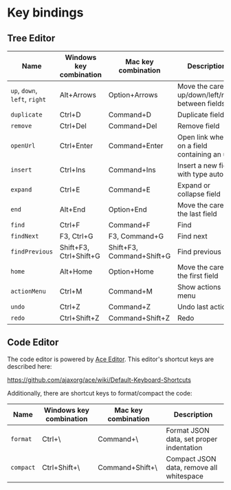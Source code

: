 # Key bindings

## Tree Editor

Name                          | Windows key combination | Mac key combination        | Description
----------------------------- | ----------------------- | -------------------------- | ------------------------------------------------
`up`, `down`, `left`, `right` | Alt+Arrows              | Option+Arrows              | Move the caret up/down/left/right between fields
`duplicate`                   | Ctrl+D                  | Command+D                  | Duplicate field
`remove`                      | Ctrl+Del                | Command+Del                | Remove field
`openUrl`                     | Ctrl+Enter              | Command+Enter              | Open link when on a field containing an url
`insert`                      | Ctrl+Ins                | Command+Ins                | Insert a new field with type auto
`expand`                      | Ctrl+E                  | Command+E                  | Expand or collapse field
`end`                         | Alt+End                 | Option+End                 | Move the caret to the last field
`find`                        | Ctrl+F                  | Command+F                  | Find
`findNext`                    | F3, Ctrl+G              | F3, Command+G              | Find next
`findPrevious`                | Shift+F3, Ctrl+Shift+G  | Shift+F3, Command+Shift+G  | Find previous
`home`                        | Alt+Home                | Option+Home                | Move the caret to the first field
`actionMenu`                  | Ctrl+M                  | Command+M                  | Show actions menu
`undo`                        | Ctrl+Z                  | Command+Z                  | Undo last action
`redo`                        | Ctrl+Shift+Z            | Command+Shift+Z            | Redo


## Code Editor

The code editor is powered by [Ace Editor](http://ace.c9.io/). This editor's
shortcut keys are described here:

https://github.com/ajaxorg/ace/wiki/Default-Keyboard-Shortcuts

Additionally, there are shortcut keys to format/compact the code:

Name      | Windows key combination | Mac key combination | Description
--------- | ----------------------- | ------------------- | ------------------------------------------------
`format`  | Ctrl+\                  | Command+\           | Format JSON data, set proper indentation
`compact` | Ctrl+Shift+\            | Command+Shift+\     | Compact JSON data, remove all whitespace
